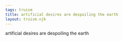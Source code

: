 ```yaml
---
tags: truism
title: artificial desires are despoiling the earth
layout: truism.njk
---
```


artificial desires are despoiling the earth